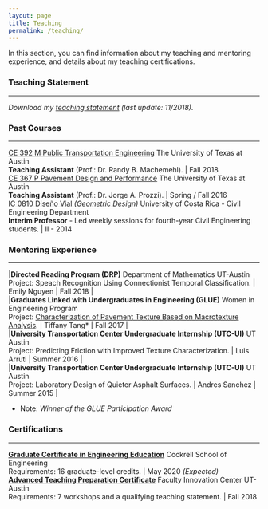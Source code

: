 ```yaml
---
layout: page
title: Teaching
permalink: /teaching/
---
```


In this section, you can find information about my teaching and mentoring experience, and details about my teaching certifications.

### Teaching Statement
___
<i>Download my [teaching statement](/downloads/teaching_statement.pdf) (last update: 11/2018).</i>

### Past Courses
___

[CE 392 M Public Transportation Engineering](/downloads/2018_syllabus.pdf) The University of Texas at Austin <br><b>Teaching Assistant</b> (Prof.: Dr. Randy B. Machemehl). | Fall 2018 <br>
[CE 367 P Pavement Design and Performance](/downloads/2016_syllabus.pdf) The University of Texas at Austin <br><b>Teaching Assistant</b> (Prof.: Dr. Jorge A. Prozzi). | Spring / Fall 2016 <br>
[IC 0810 Diseño Vial <i>(Geometric Design)</i>](/downloads/2014_programa.pdf) University of Costa Rica - Civil Engineering Department <br><b>Interim Professor</b> - Led weekly sessions for fourth-year Civil Engineering students. | II - 2014 <br>

### Mentoring Experience
___

|<b>Directed Reading Program (DRP)</b> Department of Mathematics UT-Austin<br> Project: Speach Recognition Using Connectionist Temporal Classification. | Emily Nguyen  | Fall 2018 | <br>
|<b>Graduates Linked with Undergraduates in Engineering (GLUE)</b> Women in Engineering Program<br> Project: [Characterization of Pavement Texture Based on Macrotexture Analysis](/downloads/2017_GLUE.pdf). | Tiffany Tang* | Fall 2017 |<br>
|<b>University Transportation Center Undergraduate Internship (UTC-UI)</b> UT Austin <br> Project: Predicting Friction with Improved Texture Characterization. | Luis Arruti | Summer 2016 |<br>
|<b>University Transportation Center Undergraduate Internship (UTC-UI)</b> UT Austin <br> Project: Laboratory Design of Quieter Asphalt Surfaces. | Andres Sanchez | Summer 2015 |
<br>
* Note: <i>Winner of the GLUE Participation Award</i>

### Certifications
___

<b>[Graduate Certificate in Engineering Education](http://www.engr.utexas.edu/graduate/certificate-engineering-education)</b> Cockrell School of Engineering<br>Requirements: 16 graduate-level credits. | May 2020 <i>(Expected)</i> <br>
<b>[Advanced Teaching Preparation Certificate](https://facultyinnovate.utexas.edu/gsd)</b> Faculty Innovation Center UT-Austin<br>Requirements: 7 workshops and a qualifying teaching statement. | Fall 2018<br>
